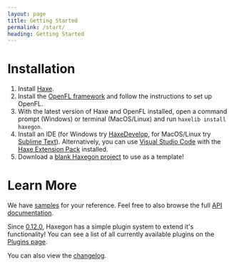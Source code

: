 ```yaml
---
layout: page
title: Getting Started
permalink: /start/
heading: Getting Started
---
```


# Installation

1. Install [Haxe](https://haxe.org/download/).
2. Install the [OpenFL framework](http://www.openfl.org/download/) and follow the instructions to set up OpenFL.
3. With the latest version of Haxe and OpenFL installed, open a command prompt (Windows) or terminal (MacOS/Linux) and run `haxelib install haxegon`.
4. Install an IDE (for Windows try [HaxeDevelop](https://haxedevelop.org/), for MacOS/Linux try [Sublime Text](https://www.sublimetext.com/)). Alternatively, you can use [Visual Studio Code](https://code.visualstudio.com/) with the [Haxe Extension Pack](https://marketplace.visualstudio.com/items?itemName=vshaxe.haxe-extension-pack) installed.
5. Download a [blank Haxegon project](https://github.com/haxegon/haxegon/raw/master/blankproject.zip) to use as a template!

# Learn More

We have [samples](https://github.com/haxegon/haxegon-samples) for your reference. Feel free to also browse the full [API documentation](/docs/).

Since [0.12.0](https://github.com/haxegon/haxegon/releases/tag/0.12.0), Haxegon has a simple plugin system to extend it's functionality! You can see a list of all currently available plugins on the [Plugins page](/plugins/).

You can also view the [changelog](/changelog/).
